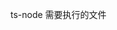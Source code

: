<!--
 * @Name: 
 * @Description: 
 * @Author: 刘燕保
 * @Date: 2021-09-24 19:28:33
-->

ts-node 需要执行的文件
